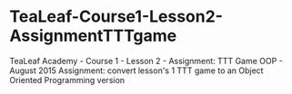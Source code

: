 # TeaLeaf-Course1-Lesson2-AssignmentTTTgame
TeaLeaf Academy - Course 1 - Lesson 2 - Assignment: TTT Game OOP - August 2015
Assignment: convert lesson's 1 TTT game to an Object Oriented Programming version
